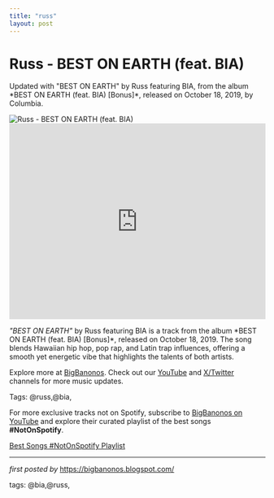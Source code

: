 ```yaml
---
title: "russ"
layout: post
---
```

<!-- Title of the Post -->
<h1 >Russ - BEST ON EARTH (feat. BIA)</h1> <!-- Introductory Text -->
<p >Updated with "BEST ON EARTH" by Russ featuring BIA, from the album *BEST ON EARTH (feat. BIA) [Bonus]*, released on October 18, 2019, by Columbia.</p> <!-- Featured Image -->
<div > <img src="https://i.ytimg.com/vi/4HvdGXANdYE/maxresdefault.jpg" alt="Russ - BEST ON EARTH (feat. BIA)" />
</div> <!-- YouTube Video Embed -->
<div > <iframe width="100%" height="385" src="https://www.youtube.com/embed/4HvdGXANdYE" title="Russ - BEST ON EARTH (Feat. BIA) (Official Video) ft. BIA" frameborder="0" allow="accelerometer; autoplay; clipboard-write; encrypted-media; gyroscope; picture-in-picture; web-share" referrerpolicy="strict-origin-when-cross-origin" allowfullscreen></iframe>
</div> <!-- Song Information -->
<div > <p><em>"BEST ON EARTH"</em> by Russ featuring BIA is a track from the album *BEST ON EARTH (feat. BIA) [Bonus]*, released on October 18, 2019. The song blends Hawaiian hip hop, pop rap, and Latin trap influences, offering a smooth yet energetic vibe that highlights the talents of both artists.</p>
</div> <!-- Footer Links -->
<div > <p>Explore more at <a href="https://bigbanonos.blogspot.com/" target="_blank">BigBanonos</a>. Check out our <a href="https://www.youtube.com/@BigBanonos" target="_blank">YouTube</a> and <a href="https://x.com/bigbanonos" target="_blank">X/Twitter</a> channels for more music updates.</p>
</div> <!-- Tags -->
<p >Tags: @russ,@bia,</p>


<!--Subscribe and Playlist Links-->
<div>
    <p>For more exclusive tracks not on Spotify, subscribe to <a href="https://www.youtube.com/@BigBanonos" target="_blank">BigBanonos on YouTube</a> and explore their curated playlist of the best songs <strong>#NotOnSpotify</strong>.</p>
    <p><a href="https://www.youtube.com/playlist?list=PLtuNtuTatqI0kFahUCbtbfenC_ET5O_tr" target="_blank">Best Songs #NotOnSpotify Playlist<br /></a></p></div>

<hr />

<p><em>first posted by</em> <a href="https://bigbanonos.blogspot.com/" rel="noopener" target="_new">https://bigbanonos.blogspot.com/</a></p>

<p>tags: @bia,@russ,</p>

